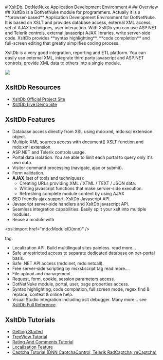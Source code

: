 <br />
# XsltDb. DotNetNuke Application Development Environment #
## Overview ##
XsltDb is a DotNetNuke module for programmers. Actually it is a **browser-based** Application Development Environment for DotNetNuke. It is based on XSLT and provides database access, external XML access, set of AJAX techniques, user interaction. With XsltDb you can use ASP.NET and Telerik controls, external javascript AJAX libraries, write server-side code. XsltDb provides **syntax highlighting**, **code completion** and full-screen editing that greatly simplifies coding process.

XsltDb is a very good integration, reporting and ETL platform. You can easily use external XML, integrate third party javascript and ASP.NET controls, provide XML data to others into a single module.

<img src='http://xsltdb.com/portals/0/xsltdb640.png' />

## XsltDb Resources ##

  * [XsltDb Official Project Site](http://xsltdb.codeplex.com)
  * [XsltDb Live Demo Site](http://xsltdb.com)

## XsltDb Features ##
  * Database access directly from XSL using mdo:xml, mdo:sql extension object.
  * Multiple XML sources access with document() XSLT function and mdo:xml extension.
  * ASP.NET and Telerik controls usage.
  * Portal data isolation. You are able to limit each portal to query only it's own data.
  * Visitor command processing (navigate, ajax or submit).
  * Form validation.
  * **AJAX** (set of tools and techniques):
    * Creating URLs providing XML / XTML / TEXT / JSON data.
    * Writing javascript functions that make servier-side execution.
    * Refreshing complete module content by using AJAX
  * SEO friendly ajax support, XsltDb Javascript API.
  * Javascript server-side handlers and XsltDb javascript API.
  * Seamless integration capabilities. Easily split your xslt into multiple modules.
  * Reuse a module with 

&lt;xsl:import href="mdo:ModuleID(nnn)" /&gt;

 tag.
  * Localization API. Build multilingual sites painless. read more...
  * Safe unrestricted access to separate dedicated database on per-portal basis.
  * Safe .NET API access (mdo:net, mdo:netcall).
  * Free server-side scripting by msxsl:script tag read more....
  * File upload and management.
  * Request, form, cookie, session parameters access.
  * DotNetNuke module, portal, user, page properties access.
  * Syntax highlighting, code completion, full screen mode, regex find & replace, context & online help.
  * Visual Studio integration including xslt debugger.
Many more... see [XsltDb Full Reference](http://xsltdb.codeplex.com/wikipage?title=XsltDb%20Full%20Reference).

## XsltDb Tutorials ##
  * [Getting Started](http://xsltdb.codeplex.com/wikipage?title=XsltDb%20getting%20started)
  * [TreeView Tutorial](http://www.codeproject.com/KB/aspnet/DotNetNuke-RadTreeView.aspx)
  * [Rating And Comments Tutorial](http://www.codeproject.com/KB/aspnet/DNN-Telerik-Tutorial.aspx)
  * [Localization Feature](http://xsltdb.com/XsltDb/Help/Common/Localization.aspx)
  * [Captcha Tutorial (DNN CaptchaControl, Telerik RadCaptcha, reCaptcha)](http://xsltdb.com/DotNetNuke-telerik-radcaptcha-recaptcha-captchacontrol.aspx)